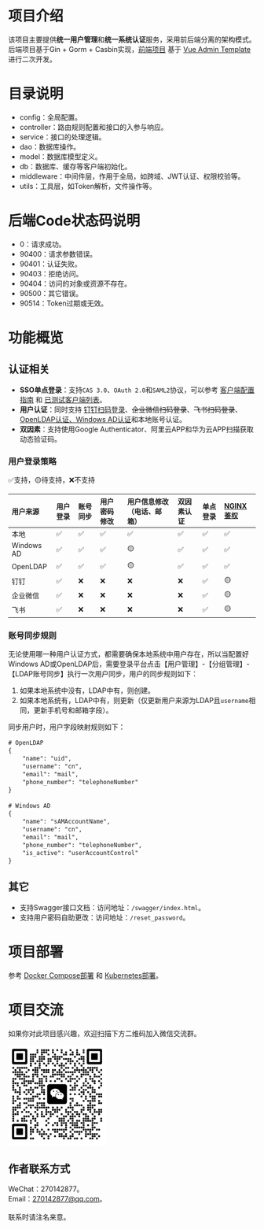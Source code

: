 # 项目介绍
该项目主要提供**统一用户管理**和**统一系统认证**服务，采用前后端分离的架构模式。后端项目基于Gin + Gorm + Casbin实现，[前端项目](https://github.com/yuyan075500/ops-web "前端项目") 基于 [Vue Admin Template](https://github.com/PanJiaChen/vue-admin-template "Vue Admin Template") 进行二次开发。
# 目录说明
* config：全局配置。
* controller：路由规则配置和接口的入参与响应。
* service：接口的处理逻辑。
* dao：数据库操作。
* model：数据库模型定义。
* db：数据库、缓存等客户端初始化。
* middleware：中间件层，作用于全局，如跨域、JWT认证、权限校验等。
* utils：工具层，如Token解析，文件操作等。
# 后端Code状态码说明
* 0：请求成功。
* 90400：请求参数错误。
* 90401：认证失败。
* 90403：拒绝访问。
* 90404：访问的对象或资源不存在。
* 90500：其它错误。
* 90514：Token过期或无效。
# 功能概览
## 认证相关
* **SSO单点登录**：支持`CAS 3.0`、`OAuth 2.0`和`SAML2`协议，可以参考 [客户端配置指南](https://github.com/yuyan075500/ops-api/blob/main/deploy/sso.md "配置指南") 和 [已测试客户端列表](https://github.com/yuyan075500/ops-api/blob/main/deploy/sso.md#%E5%B7%B2%E6%B5%8B%E8%AF%95%E9%80%9A%E8%BF%87%E7%9A%84%E5%AE%A2%E6%88%B7%E7%AB%AF "客户端列表")。
* **用户认证**：同时支持 [钉钉扫码登录](https://github.com/yuyan075500/ops-api/blob/main/deploy/dingtalk.md "扫码配置")、~~企业微信扫码登录~~、~~飞书扫码登录~~、[OpenLDAP认证、Windows AD认证](https://github.com/yuyan075500/ops-api/blob/main/deploy/deploy.md#ldap%E9%85%8D%E7%BD%AE "LDAP配置")和本地账号认证。
* **双因素**：支持使用Google Authenticator、阿里云APP和华为云APP扫描获取动态验证码。
### 用户登录策略
✅支持，🟡待支持，❌不支持

| 用户来源       | 用户登录 | 账号同步 | 用户密码修改 | 用户信息修改（电话、邮箱） | 双因素认证 | 单点登录 | [NGINX鉴权](https://github.com/yuyan075500/ops-api/blob/main/deploy/sso.md#nginx%E4%BB%A3%E7%90%86%E9%89%B4%E6%9D%83 "NGINX鉴权") |
|:-----------|:-----|:-----|:-------|:--------------|:------|:-----|:------------------------------------------------------------------------------------------------------------------------------|
| 本地         | ✅    | ✅    | ✅      | ✅             | ✅     | ✅    | ✅                                                                                                                             |
| Windows AD | ✅    | ✅    | ✅      | 🟡            | ✅     | ✅    | ✅                                                                                                                             |
| OpenLDAP   | ✅    | ✅    | ✅      | 🟡            | ✅     | ✅    | ✅                                                                                                                             |
| 钉钉         | ✅    | ❌    | ❌      | ❌             | ❌     | ✅    | 🟡                                                                                                                            | 
| 企业微信       | ✅    | ❌    | ❌      | ❌             | ❌     | ✅    | 🟡                                                                                                                            | 
| 飞书         | ✅    | ❌    | ❌      | ❌             | ❌     | ✅    | 🟡                                                                                                                            | 
### 账号同步规则
无论使用哪一种用户认证方式，都需要确保本地系统中用户存在，所以当配置好Windows AD或OpenLDAP后，需要登录平台点击【用户管理】-【分组管理】-【LDAP账号同步】执行一次用户同步，用户的同步规则如下：
1. 如果本地系统中没有，LDAP中有，则创建。
2. 如果本地系统有，LDAP中有，则更新（仅更新用户来源为LDAP且`username`相同，更新手机号和邮箱字段）。

同步用户时，用户字段映射规则如下：
```shell
# OpenLDAP
{
	"name": "uid",
	"username": "cn",
	"email": "mail",
	"phone_number": "telephoneNumber"
}

# Windows AD
{
	"name": "sAMAccountName",
	"username": "cn",
	"email": "mail",
	"phone_number": "telephoneNumber",
	"is_active": "userAccountControl"
}
```
## 其它
* 支持Swagger接口文档：访问地址：`/swagger/index.html`。
* 支持用户密码自助更改：访问地址：`/reset_password`。
# 项目部署
参考 [Docker Compose部署](https://github.com/yuyan075500/ops-api/blob/main/deploy/deploy.md#docker-compose%E9%83%A8%E7%BD%B2 "docker-compose部署") 和 [Kubernetes部署](https://github.com/yuyan075500/ops-api/blob/main/deploy/deploy.md#kubernetes%E9%83%A8%E7%BD%B2 "Kubernetes部署")。
# 项目交流
如果你对此项目感兴趣，欢迎扫描下方二维码加入微信交流群。  
<br>
<img src="deploy/sso_example/img/wechat.jpg" alt="img" width="200" height="200"/>
## 作者联系方式
WeChat：270142877。  
Email：270142877@qq.com。  
<br>
联系时请注名来意。